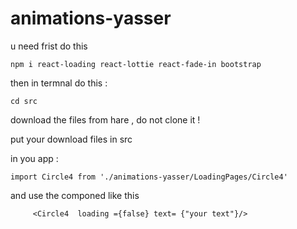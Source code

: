 # animations-yasser
u need frist do this 
```
npm i react-loading react-lottie react-fade-in bootstrap

```

then in termnal do this : 
```
cd src
```

download the files from hare , do not clone it ! 

put your download files in src 


in you app : 

```
import Circle4 from './animations-yasser/LoadingPages/Circle4'
```
and use the componed like this 
```
     <Circle4  loading ={false} text= {"your text"}/>

```
